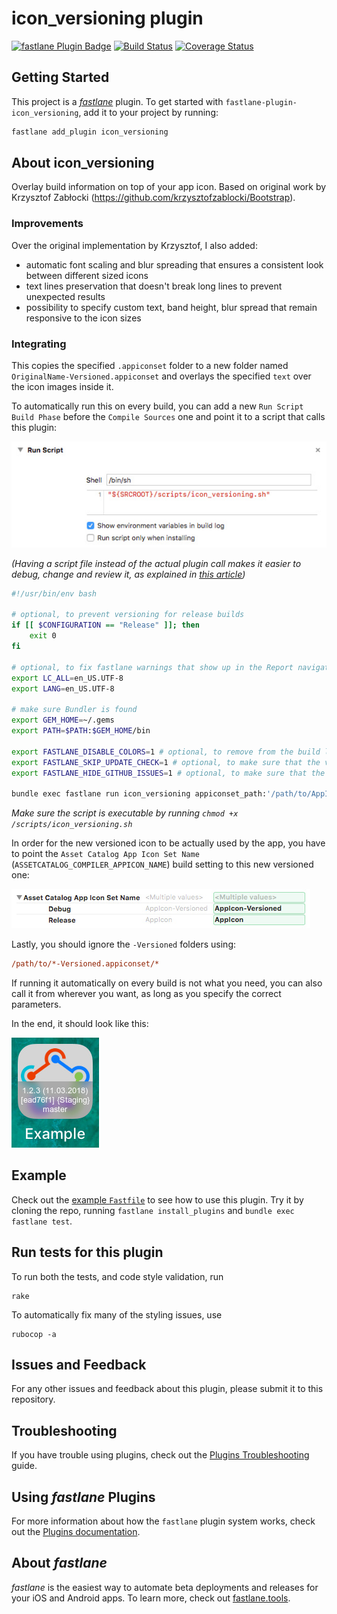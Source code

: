# icon_versioning plugin

[![fastlane Plugin Badge](https://rawcdn.githack.com/fastlane/fastlane/master/fastlane/assets/plugin-badge.svg)](https://rubygems.org/gems/fastlane-plugin-icon_versioning)
[![Build Status](https://travis-ci.org/revolter/fastlane-plugin-icon_versioning.svg?branch=master)](https://travis-ci.org/revolter/fastlane-plugin-icon_versioning)
[![Coverage Status](https://coveralls.io/repos/github/revolter/fastlane-plugin-icon_versioning/badge.svg)](https://coveralls.io/github/revolter/fastlane-plugin-icon_versioning)

## Getting Started

This project is a [_fastlane_](https://github.com/fastlane/fastlane) plugin. To get started with `fastlane-plugin-icon_versioning`, add it to your project by running:

```bash
fastlane add_plugin icon_versioning
```

## About icon_versioning

Overlay build information on top of your app icon. Based on original work by Krzysztof Zabłocki (https://github.com/krzysztofzablocki/Bootstrap).

### Improvements

Over the original implementation by Krzysztof, I also added:
- automatic font scaling and blur spreading that ensures a consistent look between different sized icons
- text lines preservation that doesn't break long lines to prevent unexpected results
- possibility to specify custom text, band height, blur spread that remain responsive to the icon sizes

### Integrating

This copies the specified `.appiconset` folder to a new folder named `OriginalName-Versioned.appiconset` and overlays the specified `text` over the icon images inside it.

To automatically run this on every build, you can add a new `Run Script` `Build Phase` before the `Compile Sources` one and point it to a script that calls this plugin:

![Run script](./assets/run_script.jpg)

_(Having a script file instead of the actual plugin call makes it easier to debug, change and review it, as explained in [this article](http://www.mokacoding.com/blog/better-build-phase-scripts/))_

```sh
#!/usr/bin/env bash

# optional, to prevent versioning for release builds
if [[ $CONFIGURATION == "Release" ]]; then
    exit 0
fi

# optional, to fix fastlane warnings that show up in the Report navigator
export LC_ALL=en_US.UTF-8
export LANG=en_US.UTF-8

# make sure Bundler is found
export GEM_HOME=~/.gems
export PATH=$PATH:$GEM_HOME/bin

export FASTLANE_DISABLE_COLORS=1 # optional, to remove from the build log the ANSI escape sequences that enables colors in terminal
export FASTLANE_SKIP_UPDATE_CHECK=1 # optional, to make sure that the versioning finishes as fast as possible in case there is an available update
export FASTLANE_HIDE_GITHUB_ISSUES=1 # optional, to make sure that the versioning finishes as fast as possible in case the plugin crashes

bundle exec fastlane run icon_versioning appiconset_path:'/path/to/AppIcon.appiconset' text:'1.2.3 (11.03.2018)\n[ead76f1] {Staging}\nmaster'
```

_Make sure the script is executable by running `chmod +x /scripts/icon_versioning.sh`_

In order for the new versioned icon to be actually used by the app, you have to point the `Asset Catalog App Icon Set Name` (`ASSETCATALOG_COMPILER_APPICON_NAME`) build setting to this new versioned one:

![Build setting](./assets/build_setting.jpg)

Lastly, you should ignore the `-Versioned` folders using:

```ini
/path/to/*-Versioned.appiconset/*
```

If running it automatically on every build is not what you need, you can also call it from wherever you want, as long as you specify the correct parameters.

In the end, it should look like this:

![App icon](./assets/app_icon.jpg)

## Example

Check out the [example `Fastfile`](fastlane/Fastfile) to see how to use this plugin. Try it by cloning the repo, running `fastlane install_plugins` and `bundle exec fastlane test`.

## Run tests for this plugin

To run both the tests, and code style validation, run

```
rake
```

To automatically fix many of the styling issues, use
```
rubocop -a
```

## Issues and Feedback

For any other issues and feedback about this plugin, please submit it to this repository.

## Troubleshooting

If you have trouble using plugins, check out the [Plugins Troubleshooting](https://docs.fastlane.tools/plugins/plugins-troubleshooting/) guide.

## Using _fastlane_ Plugins

For more information about how the `fastlane` plugin system works, check out the [Plugins documentation](https://docs.fastlane.tools/plugins/create-plugin/).

## About _fastlane_

_fastlane_ is the easiest way to automate beta deployments and releases for your iOS and Android apps. To learn more, check out [fastlane.tools](https://fastlane.tools).
